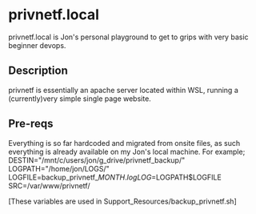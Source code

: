 # privnetf.local

privnetf.local is Jon's personal playground to get to grips with very basic beginner devops.

## Description

privnetf is essentially an apache server located within WSL, running a (currently)very simple single page website.

## Pre-reqs

Everything is so far hardcoded and migrated from onsite files, as such everything is already available on my Jon's local machine. For example;
DESTIN="/mnt/c/users/jon/g_drive/privnetf_backup/"
LOGPATH="/home/jon/LOGS/"
LOGFILE=backup_privnetf_$MONTH.log
LOG=$LOGPATH$LOGFILE
SRC=/var/www/privnetf/

[These variables are used in Support_Resources/backup_privnetf.sh]